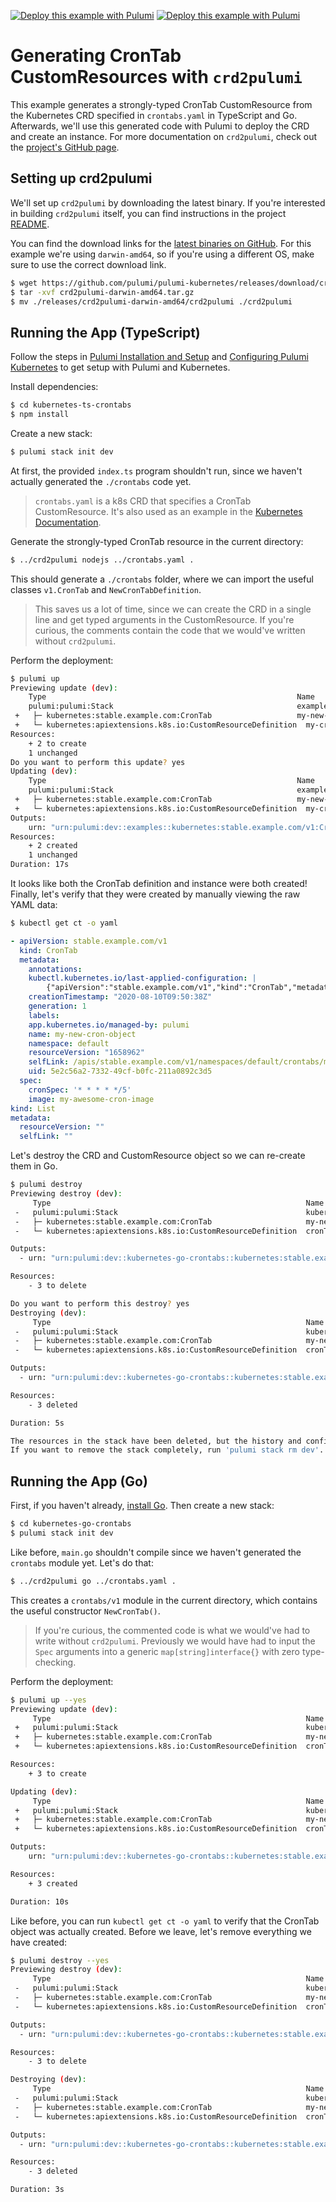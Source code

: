 [![Deploy this example with Pulumi](https://get.pulumi.com/new/button.svg)](https://app.pulumi.com/new?template=https://github.com/pulumi/examples/blob/master/crd2pulumi-crontabs/kubernetes-ts-crontabs/index.ts#gh-light-mode-only)
[![Deploy this example with Pulumi](https://get.pulumi.com/new/button-light.svg)](https://app.pulumi.com/new?template=https://github.com/pulumi/examples/blob/master/crd2pulumi-crontabs/kubernetes-ts-crontabs/index.ts#gh-dark-mode-only)

# Generating CronTab CustomResources with `crd2pulumi`

This example generates a strongly-typed CronTab CustomResource from the Kubernetes CRD specified in `crontabs.yaml` in TypeScript and Go. Afterwards, we'll use this generated code with Pulumi to deploy the CRD and create an instance. For more documentation on `crd2pulumi`, check out the [project's GitHub page](https://github.com/pulumi/pulumi-kubernetes/tree/master/provider/cmd/crd2pulumi).

## Setting up crd2pulumi

We'll set up `crd2pulumi` by downloading the latest binary. If you're interested in building `crd2pulumi` itself, you can find instructions in the project [README](https://github.com/pulumi/pulumi-kubernetes/tree/master/provider/cmd/crd2pulumi).

You can find the download links for the [latest binaries on GitHub](https://github.com/pulumi/pulumi-kubernetes/releases/tag/crd2pulumi/v1.0.0). For this example we're using `darwin-amd64`, so if you're using a different OS, make sure to use the correct download link.

```bash
$ wget https://github.com/pulumi/pulumi-kubernetes/releases/download/crd2pulumi%2Fv1.0.0/crd2pulumi-darwin-amd64.tar.gz
$ tar -xvf crd2pulumi-darwin-amd64.tar.gz
$ mv ./releases/crd2pulumi-darwin-amd64/crd2pulumi ./crd2pulumi
```

## Running the App (TypeScript)

Follow the steps in [Pulumi Installation and Setup](https://www.pulumi.com/docs/get-started/install/) and [Configuring Pulumi
Kubernetes](https://www.pulumi.com/docs/intro/cloud-providers/kubernetes/setup/) to get setup with Pulumi and Kubernetes.

Install dependencies:

```bash
$ cd kubernetes-ts-crontabs
$ npm install
```

Create a new stack:

```bash
$ pulumi stack init dev
```

At first, the provided `index.ts` program shouldn't run, since we haven't actually generated the `./crontabs` code yet.

> `crontabs.yaml` is a k8s CRD that specifies a CronTab CustomResource. It's also used as an example in the [Kubernetes Documentation](https://kubernetes.io/docs/tasks/extend-kubernetes/custom-resources/custom-resource-definitions/).

Generate the strongly-typed CronTab resource in the current directory:

```bash
$ ../crd2pulumi nodejs ../crontabs.yaml .
```

This should generate a `./crontabs` folder, where we can import the useful classes `v1.CronTab` and `NewCronTabDefinition`.
> This saves us a lot of time, since we can create the CRD in a single line and get typed arguments in the CustomResource. If you're curious, the comments contain the code that we would've written without `crd2pulumi`.

Perform the deployment:

```bash
$ pulumi up
Previewing update (dev):
 	Type                                                     	Name               	Plan
 	pulumi:pulumi:Stack                                      	examples-dev
 +   ├─ kubernetes:stable.example.com:CronTab                 	my-new-cron-object 	create
 +   └─ kubernetes:apiextensions.k8s.io:CustomResourceDefinition  my-crontab-definition  create
Resources:
	+ 2 to create
	1 unchanged
Do you want to perform this update? yes
Updating (dev):
 	Type                                                     	Name               	Status
 	pulumi:pulumi:Stack                                      	examples-dev
 +   ├─ kubernetes:stable.example.com:CronTab                 	my-new-cron-object 	created
 +   └─ kubernetes:apiextensions.k8s.io:CustomResourceDefinition  my-crontab-definition  created
Outputs:
	urn: "urn:pulumi:dev::examples::kubernetes:stable.example.com/v1:CronTab::my-new-cron-object"
Resources:
	+ 2 created
	1 unchanged
Duration: 17s
```

It looks like both the CronTab definition and instance were both created! Finally, let's verify that they were created
by manually viewing the raw YAML data:

```bash
$ kubectl get ct -o yaml
```

```yaml
- apiVersion: stable.example.com/v1
  kind: CronTab
  metadata:
	annotations:
  	kubectl.kubernetes.io/last-applied-configuration: |
    	{"apiVersion":"stable.example.com/v1","kind":"CronTab","metadata":{"labels":{"app.kubernetes.io/managed-by":"pulumi"},"name":"my-new-cron-object"},"spec":{"cronSpec":"* * * * */5","image":"my-awesome-cron-image"}}
	creationTimestamp: "2020-08-10T09:50:38Z"
	generation: 1
	labels:
  	app.kubernetes.io/managed-by: pulumi
	name: my-new-cron-object
	namespace: default
	resourceVersion: "1658962"
	selfLink: /apis/stable.example.com/v1/namespaces/default/crontabs/my-new-cron-object
	uid: 5e2c56a2-7332-49cf-b0fc-211a0892c3d5
  spec:
	cronSpec: '* * * * */5'
	image: my-awesome-cron-image
kind: List
metadata:
  resourceVersion: ""
  selfLink: ""
```

Let's destroy the CRD and CustomResource object so we can re-create them in Go.

```bash
$ pulumi destroy
Previewing destroy (dev):
     Type                                                         Name                        Plan
 -   pulumi:pulumi:Stack                                          kubernetes-go-crontabs-dev  delete
 -   ├─ kubernetes:stable.example.com:CronTab                     my-new-cron-object          delete
 -   └─ kubernetes:apiextensions.k8s.io:CustomResourceDefinition  cronTabDef                  delete

Outputs:
  - urn: "urn:pulumi:dev::kubernetes-go-crontabs::kubernetes:stable.example.com/v1:CronTab::my-new-cron-object"

Resources:
    - 3 to delete

Do you want to perform this destroy? yes
Destroying (dev):
     Type                                                         Name                        Status
 -   pulumi:pulumi:Stack                                          kubernetes-go-crontabs-dev  deleted
 -   ├─ kubernetes:stable.example.com:CronTab                     my-new-cron-object          deleted
 -   └─ kubernetes:apiextensions.k8s.io:CustomResourceDefinition  cronTabDef                  deleted

Outputs:
  - urn: "urn:pulumi:dev::kubernetes-go-crontabs::kubernetes:stable.example.com/v1:CronTab::my-new-cron-object"

Resources:
    - 3 deleted

Duration: 5s

The resources in the stack have been deleted, but the history and configuration associated with the stack are still maintained.
If you want to remove the stack completely, run 'pulumi stack rm dev'.
```

## Running the App (Go)

First, if you haven't already, [install Go](https://golang.org/doc/install). Then create a new stack:

```bash
$ cd kubernetes-go-crontabs
$ pulumi stack init dev
```

Like before, `main.go` shouldn't compile since we haven't generated the `crontabs` module yet. Let's do that:

```bash
$ ../crd2pulumi go ../crontabs.yaml .
```

This creates a `crontabs/v1` module in the current directory, which contains the useful constructor `NewCronTab()`.

> If you're curious, the commented code is what we would've had to write without `crd2pulumi`. Previously we would have had to input the `Spec` arguments into a generic `map[string]interface{}` with zero type-checking.

Perform the deployment:

```bash
$ pulumi up --yes
Previewing update (dev):
     Type                                                         Name                        Plan
 +   pulumi:pulumi:Stack                                          kubernetes-go-crontabs-dev  create
 +   ├─ kubernetes:stable.example.com:CronTab                     my-new-cron-object          create
 +   └─ kubernetes:apiextensions.k8s.io:CustomResourceDefinition  cronTabDef                  create

Resources:
    + 3 to create

Updating (dev):
     Type                                                         Name                        Status
 +   pulumi:pulumi:Stack                                          kubernetes-go-crontabs-dev  created
 +   ├─ kubernetes:stable.example.com:CronTab                     my-new-cron-object          created
 +   └─ kubernetes:apiextensions.k8s.io:CustomResourceDefinition  cronTabDef                  created

Outputs:
    urn: "urn:pulumi:dev::kubernetes-go-crontabs::kubernetes:stable.example.com/v1:CronTab::my-new-cron-object"

Resources:
    + 3 created

Duration: 10s
```

Like before, you can run `kubectl get ct -o yaml` to verify that the CronTab object was actually created. Before we leave, let's remove everything we have created:

```bash
$ pulumi destroy --yes
Previewing destroy (dev):
     Type                                                         Name                        Plan
 -   pulumi:pulumi:Stack                                          kubernetes-go-crontabs-dev  delete
 -   ├─ kubernetes:stable.example.com:CronTab                     my-new-cron-object          delete
 -   └─ kubernetes:apiextensions.k8s.io:CustomResourceDefinition  cronTabDef                  delete

Outputs:
  - urn: "urn:pulumi:dev::kubernetes-go-crontabs::kubernetes:stable.example.com/v1:CronTab::my-new-cron-object"

Resources:
    - 3 to delete

Destroying (dev):
     Type                                                         Name                        Status
 -   pulumi:pulumi:Stack                                          kubernetes-go-crontabs-dev  deleted
 -   ├─ kubernetes:stable.example.com:CronTab                     my-new-cron-object          deleted
 -   └─ kubernetes:apiextensions.k8s.io:CustomResourceDefinition  cronTabDef                  deleted

Outputs:
  - urn: "urn:pulumi:dev::kubernetes-go-crontabs::kubernetes:stable.example.com/v1:CronTab::my-new-cron-object"

Resources:
    - 3 deleted

Duration: 3s
```
